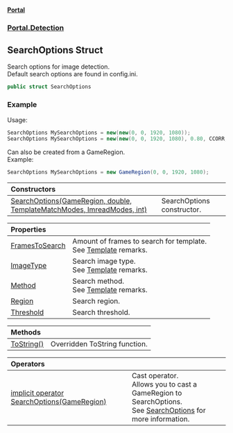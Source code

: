 #### [Portal](index.md 'index')
### [Portal.Detection](Portal.Detection.md 'Portal.Detection')

## SearchOptions Struct

Search options for image detection.  
Default search options are found in config.ini.

```csharp
public struct SearchOptions
```

### Example
Usage:  
  
```csharp  
SearchOptions MySearchOptions = new(new(0, 0, 1920, 1080));  
SearchOptions MySearchOptions = new(new(0, 0, 1920, 1080), 0.80, CCORR, 3);  
```  
Can also be created from a GameRegion.  
Example:  
  
```csharp  
SearchOptions MySearchOptions = new GameRegion(0, 0, 1920, 1080);  
```

| Constructors | |
| :--- | :--- |
| [SearchOptions(GameRegion, double, TemplateMatchModes, ImreadModes, int)](SearchOptions.SearchOptions(GameRegion,double,TemplateMatchModes,ImreadModes,int).md 'Portal.Detection.SearchOptions.SearchOptions(Portal.GameRegion, double, OpenCvSharp.TemplateMatchModes, OpenCvSharp.ImreadModes, int)') | SearchOptions constructor. |

| Properties | |
| :--- | :--- |
| [FramesToSearch](SearchOptions.FramesToSearch.md 'Portal.Detection.SearchOptions.FramesToSearch') | Amount of frames to search for template. <br/> See [Template](Template.md 'Portal.Detection.Template') remarks. |
| [ImageType](SearchOptions.ImageType.md 'Portal.Detection.SearchOptions.ImageType') | Search image type. <br/> See [Template](Template.md 'Portal.Detection.Template') remarks. |
| [Method](SearchOptions.Method.md 'Portal.Detection.SearchOptions.Method') | Search method. <br/> See [Template](Template.md 'Portal.Detection.Template') remarks. |
| [Region](SearchOptions.Region.md 'Portal.Detection.SearchOptions.Region') | Search region. |
| [Threshold](SearchOptions.Threshold.md 'Portal.Detection.SearchOptions.Threshold') | Search threshold. |

| Methods | |
| :--- | :--- |
| [ToString()](SearchOptions.ToString().md 'Portal.Detection.SearchOptions.ToString()') | Overridden ToString function. |

| Operators | |
| :--- | :--- |
| [implicit operator SearchOptions(GameRegion)](SearchOptions.implicitoperatorSearchOptions(GameRegion).md 'Portal.Detection.SearchOptions.op_Implicit Portal.Detection.SearchOptions(Portal.GameRegion)') | Cast operator. <br/> Allows you to cast a GameRegion to SearchOptions. <br/> See [SearchOptions](SearchOptions.md 'Portal.Detection.SearchOptions') for more information. |
